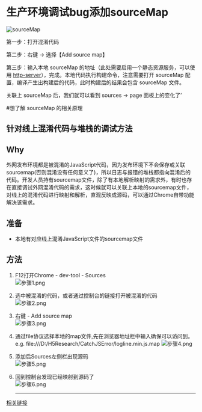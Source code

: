 # 生产环境调试bug添加sourceMap
![sourceMap](addsourceMap.png)

第一步：打开混淆代码

第二步：右键 -> 选择【Add source map】

第三步：输入本地 sourceMap 的地址（此处需要启用一个静态资源服务，可以使用 [http-server](https://link.juejin.cn/?target=https%3A%2F%2Fwww.npmjs.com%2Fpackage%2Fhttp-server "https://www.npmjs.com/package/http-server")），完成。本地代码执行构建命令，注意需要打开 sourceMap 配置，编译产生出构建后的代码，此时构建后的结果会包含 sourceMap 文件。

关联上 sourceMap 后，我们就可以看到 sources -> page 面板上的变化了’

#想了解 sourceMap 的相关原理
## 针对线上混淆代码与堆栈的调试方法

## Why

外网发布环境都是被混淆的JavaScript代码，因为发布环境下不会保存或关联sourcemap(否则混淆没有任何意义了)，所以日志与报错的堆栈都指向混淆后的代码。开发人员持有sourcemap文件，除了有本地解析映射的需求外，有时也存在直接调试外网混淆代码的需求，这时候就可以关联上本地的sourcemap文件，对线上的混淆代码进行映射和解析，直观反映成源码，可以通过Chrome自带功能解决该需求。

## 准备



-   本地有对应线上混淆JavaScript文件的sourcemap文件

## 方法

1.  F12打开Chrome - dev-tool - Sources  
    ![步骤1.png](https://i.loli.net/2019/09/10/TIt6r3jyeOfMbQB.png)
    
2.  选中被混淆的代码，或者通过控制台的链接打开被混淆的代码  
    ![步骤2.png](https://i.loli.net/2019/09/10/BQN51ou4vdqnteI.png)
    
3.  右键 - Add source map  
    ![步骤3.png](https://i.loli.net/2019/09/10/BqWGS4PQCbfw5Xc.png)
    
4.  通过file协议选择本地的map文件,先在浏览器地址栏中输入确保可以访问到。  
    e.g. file:///D:/H5Research/CatchJSError/logline.min.js.map ![步骤4.png](https://i.loli.net/2019/09/10/sYdumbNcy2XJ5Qa.png)
    
5.  添加后Sources左侧栏出现源码  
    ![步骤5.png](https://i.loli.net/2019/09/10/XAC2MaUj9yqlvKt.png)
    
6.  回到控制台发现已经映射到源码了  
    ![步骤6.png](https://i.loli.net/2019/09/10/C9kYeTNK83L6ZUd.png)

	---
 [	相关链接](https://tingsven.com/2019/09/11/Chrome-Devtool-Mapping-Sourcemap.html)